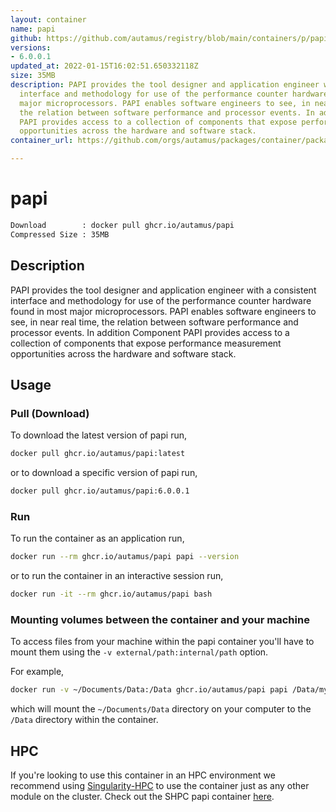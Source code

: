 ```yaml
---
layout: container
name: papi
github: https://github.com/autamus/registry/blob/main/containers/p/papi/spack.yaml
versions:
- 6.0.0.1
updated_at: 2022-01-15T16:02:51.650332118Z
size: 35MB
description: PAPI provides the tool designer and application engineer with a consistent
  interface and methodology for use of the performance counter hardware found in most
  major microprocessors. PAPI enables software engineers to see, in near real time,
  the relation between software performance and processor events. In addition Component
  PAPI provides access to a collection of components that expose performance measurement
  opportunities across the hardware and software stack.
container_url: https://github.com/orgs/autamus/packages/container/package/papi

---
```

# papi
```bash 
Download        : docker pull ghcr.io/autamus/papi
Compressed Size : 35MB
```

## Description
PAPI provides the tool designer and application engineer with a consistent interface and methodology for use of the performance counter hardware found in most major microprocessors. PAPI enables software engineers to see, in near real time, the relation between software performance and processor events. In addition Component PAPI provides access to a collection of components that expose performance measurement opportunities across the hardware and software stack.

## Usage
### Pull (Download)
To download the latest version of papi run,

```bash
docker pull ghcr.io/autamus/papi:latest
```

or to download a specific version of papi run,

```bash
docker pull ghcr.io/autamus/papi:6.0.0.1
```
### Run
To run the container as an application run,
```bash
docker run --rm ghcr.io/autamus/papi papi --version
```

or to run the container in an interactive session run,
```bash
docker run -it --rm ghcr.io/autamus/papi bash
```

### Mounting volumes between the container and your machine
To access files from your machine within the papi container you'll have to mount them using the `-v external/path:internal/path` option.

For example,
```bash
docker run -v ~/Documents/Data:/Data ghcr.io/autamus/papi papi /Data/myData.csv
```
which will mount the `~/Documents/Data` directory on your computer to the `/Data` directory within the container.

## HPC
If you're looking to use this container in an HPC environment we recommend using [Singularity-HPC](https://singularity-hpc.readthedocs.io) to use the container just as any other module on the cluster. Check out the SHPC papi container [here](https://singularityhub.github.io/singularity-hpc/r/ghcr.io-autamus-papi/).